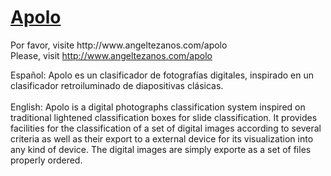 <h1><a href='http://www.angeltezanos.com/apolo'>Apolo</a></h1>
Por favor, visite http://www.angeltezanos.com/apolo <br>
Please, visit <a href='http://www.angeltezanos.com/apolo'>http://www.angeltezanos.com/apolo</a>

Español: Apolo es un clasificador de fotografías digitales, inspirado en un clasificador retroiluminado de diapositivas clásicas.<br>
<br>
English: Apolo is a digital photographs classification system inspired on traditional lightened classification boxes for slide classification. It provides facilities for the classification of a set of digital images according to several criteria as well as their export to a external device for its visualization into any kind of device. The digital images are simply exporte as a set of files properly ordered.